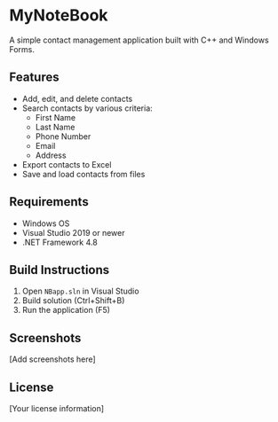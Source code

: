 # MyNoteBook

A simple contact management application built with C++ and Windows Forms.

## Features

- Add, edit, and delete contacts
- Search contacts by various criteria:
  - First Name
  - Last Name
  - Phone Number
  - Email
  - Address
- Export contacts to Excel
- Save and load contacts from files

## Requirements

- Windows OS
- Visual Studio 2019 or newer
- .NET Framework 4.8

## Build Instructions

1. Open `NBapp.sln` in Visual Studio
2. Build solution (Ctrl+Shift+B)
3. Run the application (F5)

## Screenshots

[Add screenshots here]

## License

[Your license information] 